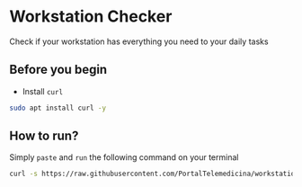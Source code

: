 # Workstation Checker
Check if your workstation has everything you need to your daily tasks

## Before you begin
- Install `curl`
```bash
sudo apt install curl -y
```

## How to run?
Simply `paste` and `run` the following command on your terminal
```bash
curl -s https://raw.githubusercontent.com/PortalTelemedicina/workstation-checker/refs/heads/master/checker.py | python3
```
